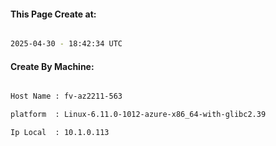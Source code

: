 
   
#### This Page Create at:

```bash

2025-04-30 - 18:42:34 UTC

```

#### Create By Machine:

```bash

Host Name : fv-az2211-563

platform  : Linux-6.11.0-1012-azure-x86_64-with-glibc2.39

Ip Local  : 10.1.0.113

```

